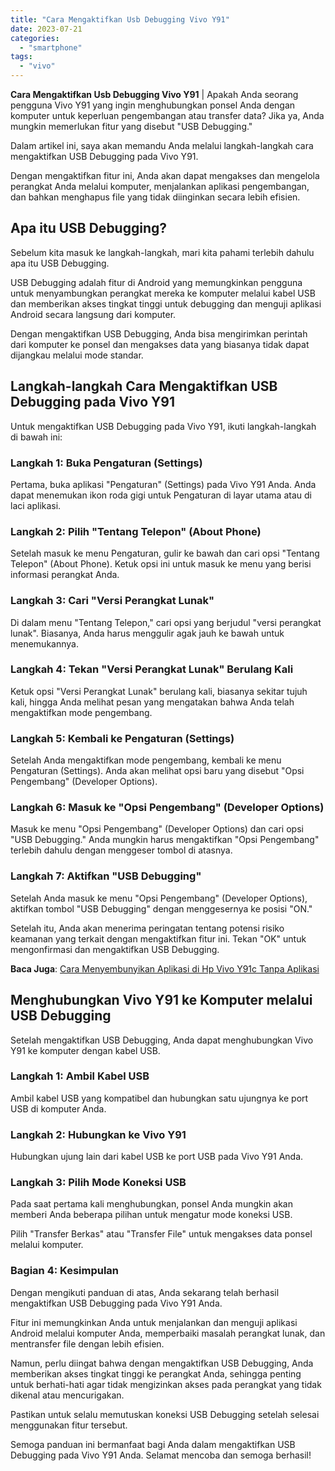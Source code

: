 ```yaml
---
title: "Cara Mengaktifkan Usb Debugging Vivo Y91"
date: 2023-07-21
categories: 
  - "smartphone"
tags: 
  - "vivo"
---
```


**Cara Mengaktifkan Usb Debugging Vivo Y91** | Apakah Anda seorang pengguna Vivo Y91 yang ingin menghubungkan ponsel Anda dengan komputer untuk keperluan pengembangan atau transfer data? Jika ya, Anda mungkin memerlukan fitur yang disebut "USB Debugging."

Dalam artikel ini, saya akan memandu Anda melalui langkah-langkah cara mengaktifkan USB Debugging pada Vivo Y91.

Dengan mengaktifkan fitur ini, Anda akan dapat mengakses dan mengelola perangkat Anda melalui komputer, menjalankan aplikasi pengembangan, dan bahkan menghapus file yang tidak diinginkan secara lebih efisien.

## Apa itu USB Debugging?

Sebelum kita masuk ke langkah-langkah, mari kita pahami terlebih dahulu apa itu USB Debugging.

USB Debugging adalah fitur di Android yang memungkinkan pengguna untuk menyambungkan perangkat mereka ke komputer melalui kabel USB dan memberikan akses tingkat tinggi untuk debugging dan menguji aplikasi Android secara langsung dari komputer.

Dengan mengaktifkan USB Debugging, Anda bisa mengirimkan perintah dari komputer ke ponsel dan mengakses data yang biasanya tidak dapat dijangkau melalui mode standar.

## Langkah-langkah Cara Mengaktifkan USB Debugging pada Vivo Y91

Untuk mengaktifkan USB Debugging pada Vivo Y91, ikuti langkah-langkah di bawah ini:

### Langkah 1: Buka Pengaturan (Settings)

Pertama, buka aplikasi "Pengaturan" (Settings) pada Vivo Y91 Anda. Anda dapat menemukan ikon roda gigi untuk Pengaturan di layar utama atau di laci aplikasi.

### Langkah 2: Pilih "Tentang Telepon" (About Phone)

Setelah masuk ke menu Pengaturan, gulir ke bawah dan cari opsi "Tentang Telepon" (About Phone). Ketuk opsi ini untuk masuk ke menu yang berisi informasi perangkat Anda.

### Langkah 3: Cari "Versi Perangkat Lunak"

Di dalam menu "Tentang Telepon," cari opsi yang berjudul "versi perangkat lunak". Biasanya, Anda harus menggulir agak jauh ke bawah untuk menemukannya.

### Langkah 4: Tekan "Versi Perangkat Lunak" Berulang Kali

Ketuk opsi "Versi Perangkat Lunak" berulang kali, biasanya sekitar tujuh kali, hingga Anda melihat pesan yang mengatakan bahwa Anda telah mengaktifkan mode pengembang.

### Langkah 5: Kembali ke Pengaturan (Settings)

Setelah Anda mengaktifkan mode pengembang, kembali ke menu Pengaturan (Settings). Anda akan melihat opsi baru yang disebut "Opsi Pengembang" (Developer Options).

### Langkah 6: Masuk ke "Opsi Pengembang" (Developer Options)

Masuk ke menu "Opsi Pengembang" (Developer Options) dan cari opsi "USB Debugging." Anda mungkin harus mengaktifkan "Opsi Pengembang" terlebih dahulu dengan menggeser tombol di atasnya.

### Langkah 7: Aktifkan "USB Debugging"

Setelah Anda masuk ke menu "Opsi Pengembang" (Developer Options), aktifkan tombol "USB Debugging" dengan menggesernya ke posisi "ON."

Setelah itu, Anda akan menerima peringatan tentang potensi risiko keamanan yang terkait dengan mengaktifkan fitur ini. Tekan "OK" untuk mengonfirmasi dan mengaktifkan USB Debugging.

**Baca Juga**: [Cara Menyembunyikan Aplikasi di Hp Vivo Y91c Tanpa Aplikasi](https://ajiekusumadhany.com/menyembunyikan-aplikasi-di-hp-vivo-y91c/)

## Menghubungkan Vivo Y91 ke Komputer melalui USB Debugging

Setelah mengaktifkan USB Debugging, Anda dapat menghubungkan Vivo Y91 ke komputer dengan kabel USB.

### Langkah 1: Ambil Kabel USB

Ambil kabel USB yang kompatibel dan hubungkan satu ujungnya ke port USB di komputer Anda.

### Langkah 2: Hubungkan ke Vivo Y91

Hubungkan ujung lain dari kabel USB ke port USB pada Vivo Y91 Anda.

### Langkah 3: Pilih Mode Koneksi USB

Pada saat pertama kali menghubungkan, ponsel Anda mungkin akan memberi Anda beberapa pilihan untuk mengatur mode koneksi USB.

Pilih "Transfer Berkas" atau "Transfer File" untuk mengakses data ponsel melalui komputer.

### Bagian 4: Kesimpulan

Dengan mengikuti panduan di atas, Anda sekarang telah berhasil mengaktifkan USB Debugging pada Vivo Y91 Anda.

Fitur ini memungkinkan Anda untuk menjalankan dan menguji aplikasi Android melalui komputer Anda, memperbaiki masalah perangkat lunak, dan mentransfer file dengan lebih efisien.

Namun, perlu diingat bahwa dengan mengaktifkan USB Debugging, Anda memberikan akses tingkat tinggi ke perangkat Anda, sehingga penting untuk berhati-hati agar tidak mengizinkan akses pada perangkat yang tidak dikenal atau mencurigakan.

Pastikan untuk selalu memutuskan koneksi USB Debugging setelah selesai menggunakan fitur tersebut.

Semoga panduan ini bermanfaat bagi Anda dalam mengaktifkan USB Debugging pada Vivo Y91 Anda. Selamat mencoba dan semoga berhasil!
